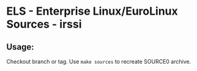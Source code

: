 # ELS - Enterprise Linux/EuroLinux Sources - irssi
 
## Usage:
  Checkout branch or tag. Use `make sources` to recreate  SOURCE0 archive.
